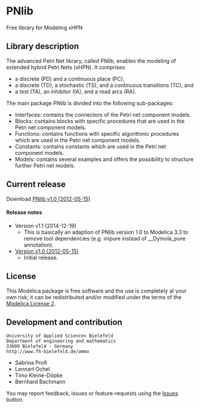 # PNlib
Free library for Modeling xHPN

## Library description

The advanced Petri Net library, called PNlib, enables the modeling of extended hybrid Petri Nets (xHPN). It comprises
 * a discrete (PD) and a continuous place (PC),
 * a discrete (TD), a stochastic (TS), and a continuous transitions (TC), and
 * a test (TA), an inhibitor (IA), and a read arcs (RA).

The main package PNlib is divided into the following sub-packages:

 * Interfaces: contains the connectors of the Petri net component models.
 * Blocks: contains blocks with specific procedures that are used in the Petri net component models.
 * Functions: contains functions with specific algorithmic procedures which are used in the Petri net component models.
 * Constants: contains constants which are used in the Petri net component models.
 * Models: contains several examples and offers the possibility to structure further Petri net models.

## Current release

Download [PNlib v1.0 (2012-05-15)](../../archive/v1.0.zip)

#### Release notes

* Version v1.1 (2014-12-19)
  * This is basically an adaption of PNlib version 1.0 to Modelica 3.3 to remove tool dependencies (e.g. impure instead of __Dymola_pure annotation).
* [Version v1.0 (2012-05-15)](../../archive/v1.0.zip)
  * Initial release.

## License

This Modelica package is free software and the use is completely at your own risk;
it can be redistributed and/or modified under the terms of the [Modelica License 2](https://modelica.org/licenses/ModelicaLicense2).

## Development and contribution
    University of Applied Sciences Bielefeld
    Department of engineering and mathematics
    33609 Bielefeld - Germany
    http://www.fh-bielefeld.de/ammo
* Sabrina Pro&szlig;
* Lennart Ochel
* Timo Kleine-Döpke
* Bernhard Bachmann

You may report feedback, issues or feature-requests using the [Issues](../../issues) button.
